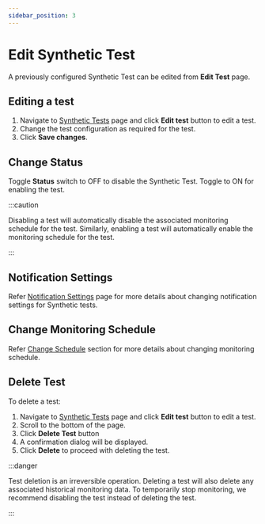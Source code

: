 ```yaml
---
sidebar_position: 3
---
```


# Edit Synthetic Test

A previously configured Synthetic Test can be edited from **Edit Test** page. 

## Editing a test

1. Navigate to [Synthetic Tests](https://app.devraven.io/app/syntheticTests) page and click **Edit test** button to edit a test.
2. Change the test configuration as required for the test.
3. Click **Save changes**.

## Change Status

Toggle **Status** switch to OFF to disable the Synthetic Test. Toggle to ON for enabling the test.

:::caution

Disabling a test will automatically disable the associated monitoring schedule for the test. Similarly, enabling a test will automatically enable the monitoring schedule for the test.

:::

## Notification Settings

Refer [Notification Settings](/docs/monitor-configuration/notification-settings) page for more details about changing notification settings for Synthetic tests.

## Change Monitoring Schedule 

Refer [Change Schedule](/docs/monitor-configuration/change-schedule) section for more details about changing monitoring schedule.

## Delete Test

To delete a test:

1. Navigate to [Synthetic Tests](https://app.devraven.io/app/syntheticTests) page and click **Edit test** button to edit a test.
2. Scroll to the bottom of the page.
3. Click **Delete Test** button
4. A confirmation dialog will be displayed.
5. Click **Delete** to proceed with deleting the test.

:::danger

Test deletion is an irreversible operation. Deleting a test will also delete any associated historical monitoring data. To temporarily stop monitoring, we recommend disabling the test instead of deleting the test.

:::